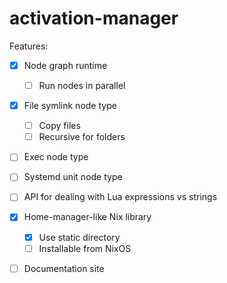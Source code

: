# activation-manager

Features:
  - [x] Node graph runtime
    - [ ] Run nodes in parallel
  - [x] File symlink node type
    - [ ] Copy files
    - [ ] Recursive for folders
  - [ ] Exec node type
  - [ ] Systemd unit node type
  - [ ] API for dealing with Lua expressions vs strings

  - [x] Home-manager-like Nix library
    - [x] Use static directory
    - [ ] Installable from NixOS

  - [ ] Documentation site
